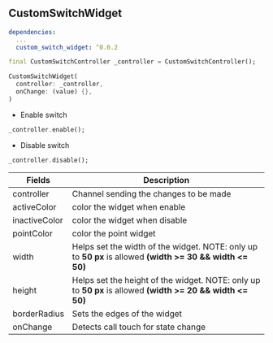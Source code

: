 ## CustomSwitchWidget

```yaml
dependencies:
  ...
  custom_switch_widget: ^0.0.2
```

```dart
final CustomSwitchController _controller = CustomSwitchController();

CustomSwitchWidget(
  controller: _controller, 
  onChange: (value) {},
)
```

* Enable switch
```dart
_controller.enable();
```

* Disable switch
```dart
_controller.disable();
```

| Fields        | Description                                                                                           |
|---------------|-------------------------------------------------------------------------------------------------------|
| controller    | Channel sending the changes to be made                                                                          |
| activeColor   | color the widget when enable                                                                          |
| inactiveColor | color the widget when disable                                                                         |
| pointColor    | color the point widget                                                                                |
| width         | Helps set the width of the widget. NOTE: only up to **50 px** is allowed **(width >= 30 && width <= 50)** |
| height        | Helps set the height of the widget. NOTE: only up to **50 px** is allowed **(width >= 20 && width <= 50)** |
| borderRadius  | Sets the edges of the widget                                                                        |
| onChange      | Detects call touch for state change                                                                        |

